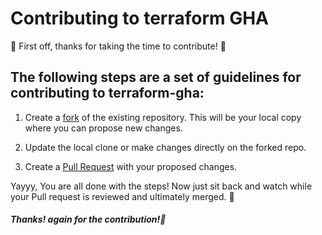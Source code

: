 # Contributing to terraform GHA

🎉 First off, thanks for taking the time to contribute! 🎉

## The following steps are a set of guidelines for contributing to terraform-gha:

1. Create a [fork](https://docs.github.com/en/get-started/quickstart/fork-a-repo) of the existing repository. This will be your local copy where you can propose new changes.
2. Update the local clone or make changes directly on the forked repo.

3. Create a [Pull Request](https://docs.github.com/en/get-started/quickstart/contributing-to-projects#making-a-pull-request) with your proposed changes.

Yayyy, You are all done with the steps! Now just sit back and watch while your Pull request is reviewed and ultimately merged. 🎊

##### Thanks! again for the contribution!🙏